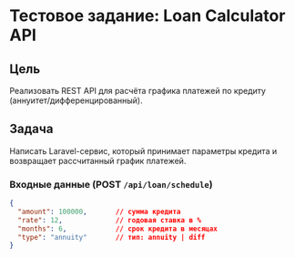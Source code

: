 # Тестовое задание: Loan Calculator API

## Цель
Реализовать REST API для расчёта графика платежей по кредиту (аннуитет/дифференцированный).

## Задача
Написать Laravel-сервис, который принимает параметры кредита и возвращает рассчитанный график платежей.

### Входные данные (POST `/api/loan/schedule`)
```json
{
  "amount": 100000,       // сумма кредита
  "rate": 12,             // годовая ставка в %
  "months": 6,            // срок кредита в месяцах
  "type": "annuity"       // тип: annuity | diff
}

